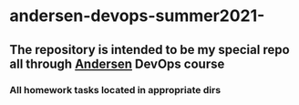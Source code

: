# andersen-devops-summer2021-
## The repository is intended to be my special repo all through  [Andersen](https://andersenlab.com/) DevOps course
### All homework tasks located in appropriate dirs
